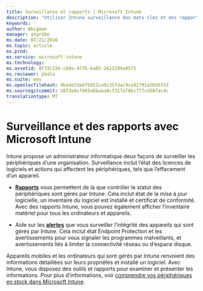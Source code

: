 ```yaml
---
title: Surveillance et rapports | Microsoft Intune
description: "Utiliser Intune surveillance des mots clés et des rapports pour surveiller l’état des périphériques de votre organisation."
keywords: 
author: Nbigman
manager: angrobe
ms.date: 07/21/2016
ms.topic: article
ms.prod: 
ms.service: microsoft-intune
ms.technology: 
ms.assetid: 0f7dc155-cb8e-477b-ba02-2623194a9575
ms.reviewer: pbala
ms.suite: ems
ms.openlocfilehash: 9ba4e31ebfb852ca9c35fdac9ca92791a5b56fd3
ms.sourcegitcommit: 28f2e8cf965a6baaa8cf317af8bc777cd28fac4c
translationtype: MT
---
```

# Surveillance et des rapports avec Microsoft Intune
Intune propose un administrateur informatique deux façons de surveiller les périphériques d’une organisation. Surveillance inclut l’état des licences de logiciels et actions qui affectent les périphériques, tels que l’effacement d’un appareil.

-   **[Rapports](../deploy-use/understand-microsoft-intune-operations-by-using-reports.md)** vous permettent de la que contrôler le statut des périphériques sont gérés par Intune. Cela inclut état de la mise à jour logicielle, un inventaire du logiciel est installé et certificat de conformité.
     Avec des rapports Intune, vous pouvez également afficher l’inventaire matériel pour tous les ordinateurs et appareils.

-   Aide sur les **[alertes](../deploy-use/get-notified-by-alerts.md)** que vous surveiller l’intégrité des appareils qui sont gérés par Intune. Cela inclut état Endpoint Protection et les avertissements pour vous signaler les programmes malveillants, et avertissements liés à limiter la connectivité réseau ou d’espace disque.

Appareils mobiles et les ordinateurs qui sont gérés par Intune renvoient des informations détaillées sur leurs propriétés et installé un logiciel. Avec Intune, vous disposez des outils et rapports pour examiner et présenter les informations. Pour plus d’informations, voir [comprendre vos périphériques en stock dans Microsoft Intune](../deploy-use/understand-your-devices-with-inventory-in-microsoft-intune.md).
